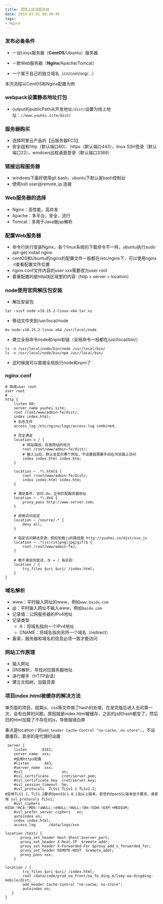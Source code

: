 ```yaml
---
title: 项目上线流程总结
date: 2019-03-01 00:30:49
tags:
- Nginx
---
```


### 发布必备条件

- 一台Linux服务器（**CentOS**/Ubuntu）服务器

- 一款Web服务器（**Nginx**/Apache/Tomcat）
- 一个属于自己的独立域名（cn/com/org/...）

本次流程以CentOS和Nginx配置为例



### webpack设置静态地址打包

* output的publicPath从开发地址`/dist/`设置为线上地址：`//www.yuuhei.site/dist/`



### 服务器购买

- 选择阿里云产品的【云服务器ECS】
- 安全组有http（默认端口80）、https（默认端口443），linux SSH登录（默认端口22），windows远程桌面登录（默认端口3389）



### 链接远程服务器

- windows下最好使用git bash，ubuntu下默认是bash控制台
- 使用ssh user@remote_ip 连接



### Web服务器的选择

- Nginx：高性能，高并发
- Apache：多平台，安全，流行
- Tomcat：多用于Java做jsp解析



### 配置Web服务器

- 命令行执行安装Nginx，各个linux系统的下载命令不一样，ubuntu执行sudo apt-get install nginx
- centOS和Ubuntu的nginx的配置文件一般都在/etc/nginx下，可以使用nginx -t查看配置文件位置
- nginx.conf文件内容的user xxx需要改为user root
- 着重配置的是http块区域里的内容（http > server > location）



### node使用官网解压包安装

* 解压安装包

```
tar -xzvf node-v10.15.2-linux-x64.tar.xz
```

* 移动文件夹到/usr/local/node

```
mv node-v10.15.2-linux-x64 /usr/local/node
```

* 建立全局命令node和npm软链（全局命令一般都在/usr/local/bin/）

```
ls -n /usr/local/node/bin/node /usr/local/bin/
ls -n /usr/local/node/bin/npm /usr/local/bin/
```

* 这时候就可以直接全局执行node和npm了



### nginx.conf

```nginx
# 改成user root
user root
# ...
http {
    listen 80;
    server_name yuuhei.site;
    root /root/www/admin-fe/dist/;
    index index.html;
    # 日志文件
    access_log /etc/nginx/logs/access.log combined;

    # 完全满足
    location = / {
        # 网站路径，存放网站的地方
        root /root/www/admin-fe/dist/;
        # 输入ip后，默认会显示哪个网址，不设置就需要手动在浏览器上访问
        index index.html index.htm;
    }

    location ~ .*\.html$ {
        root /root/www/admin-fe/dist/;
        index index.html index.htm;
    }

    # 满足条件，访问.do，正则匹配服务器地址
    location ~ .*\.do$ {
        proxy_pass http://www.server.com;
    }

    # 拒绝访问设定
    location ~ /source/.* {
    	deny all;
    }

    # 指定访问静态资源，假如加载js的路径是 http://yuuhei.cn/dist/xxx.js
    location ~ .*(js|css|png|jpg|gif)$ {
        root /root/www/admin-fe/;
    }

    # 都不满足则尝试，与 = / 有区别
    location / {
        try_files $uri $uri/ /index.html;
    }
}
```



### 域名解析

- www：平时输入网址的www，例如`www.baidu.com`
- @：平时输入网址不输入www，例如`baidu.com`
- 记录值：公网服务器的IPv4地址
- 记录类型
  - A：将域名指向一个IPv4地址
  - CNAME：将域名指向另外一个域名（redirect）
- 备案，服务器和域名的信息必须一致才能访问



### 网站工作原理

- 输入网址
- DNS解析，寻找对应服务器地址
- 进行握手（HTTP会话）
- 建立文档树，加载资源

### 项目index.html被缓存的解决方法

单页面的项目，就算js，css等文件做了hash的处理，在发完版后进入去的第一次，会有白屏的问题。原因就是index.html被缓存，之前的js的hash都变了，然后旧的html加载了不存在的js，导致报错白屏

重点是location / 的`add_header Cache-Control "no-cache, no-store";`，不设置缓存，其余的是代理的设置

```nginx
 server {
    listen       8161;
    server_name  xxx;
    #启用https配置
    #listen       443;
    #server_name  xxx;
    #ssl                  on;
    #ssl_certificate      cret/server.pem;
    #ssl_certificate_key  cret/server.key;
    #ssl_session_timeout  5m;
    #ssl_protocols  TLSv1 TLSv1.1 TLSv1.2;
#启用TLS1.1、TLS1.2要求OpenSSL1.0.1及以上版本，若您的OpenSSL版本低于要求，请使用 ssl_protocols TLSv1;
    #ssl_ciphers  HIGH:!RC4:!MD5:!aNULL:!eNULL:!NULL:!DH:!EDH:!EXP:+MEDIUM;
    #ssl_prefer_server_ciphers   on;
    autoindex on;
    index index.html;
    access_log      /data/logs/xxx

location /test/ {
       proxy_set_header Host $host:$server_port;
       proxy_set_header X-Real-IP  $remote_addr;
       proxy_set_header X-Forwarded-For $proxy_add_x_forwarded_for;
       proxy_set_header REMOTE-HOST  $remote_addr;
       proxy_pass xxx;
    }

location / {
        try_files $uri $uri/ /index.html;
        root /data/code/prod_oa_front/oa_fe_ding_m/lsmy-oa-dingding-mobile/dist;
        add_header Cache-Control "no-cache, no-store";
        autoindex on;
   }
}
```

